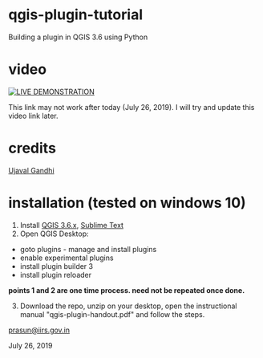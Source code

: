 # qgis-plugin-tutorial
Building a plugin in QGIS 3.6 using Python

# video
[![LIVE DEMONSTRATION](http://img.youtube.com/vi/txxTWcgYEdY/0.jpg)](https://www.youtube.com/watch?v=txxTWcgYEdY)

This link may not work after today (July 26, 2019). I will try and update this video link later.

# credits

[Ujaval Gandhi](https://www.qgistutorials.com/en/docs/3/building_a_python_plugin.html)

# installation (tested on windows 10) 

1. Install [QGIS 3.6.x](https://qgis.org/en/site/forusers/download.html), [Sublime Text](https://www.sublimetext.com/)
2. Open QGIS Desktop:

  - goto plugins - manage and install plugins
  - enable experimental plugins
  - install plugin builder 3
  - install plugin reloader

**points 1 and 2 are one time process. need not be repeated once done.**

3. Download the repo, unzip on your desktop, open the instructional manual "qgis-plugin-handout.pdf" and follow the steps.



prasun@iirs.gov.in

July 26, 2019
